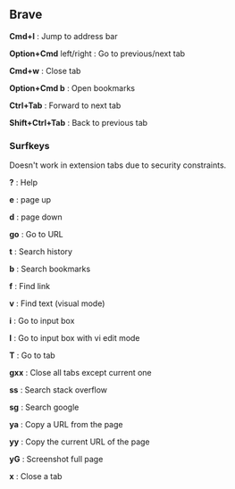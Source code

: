 ## Brave

**Cmd+l**
: Jump to address bar

**Option+Cmd** left/right
: Go to previous/next tab

**Cmd+w**
: Close tab

**Option+Cmd b**
: Open bookmarks

**Ctrl+Tab**
: Forward to next tab

**Shift+Ctrl+Tab**
: Back to previous tab

### Surfkeys

Doesn't work in extension tabs due to security constraints.

**?**
: Help

**e**
: page up 

**d**
: page down

**go**
: Go to URL

**t**
: Search history

**b**
: Search bookmarks

**f**
: Find link

**v**
: Find text (visual mode)

**i**
: Go to input box

**I**
: Go to input box with vi edit mode

**T**
: Go to tab

**gxx**
: Close all tabs except current one 

**ss**
: Search stack overflow

**sg**
: Search google

**ya**
: Copy a URL from the page

**yy**
: Copy the current URL of the page

**yG**
: Screenshot full page

**x**
: Close a tab

